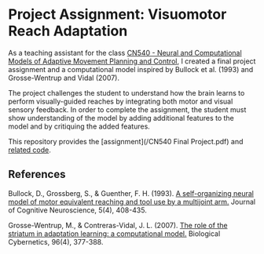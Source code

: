 # Project Assignment: Visuomotor Reach Adaptation

As a teaching assistant for the class [CN540 - Neural and Computational Models of Adaptive Movement Planning and Control](http://cns-web.bu.edu/courses/courses.html#540), I created a final project assignment and a computational model inspired by Bullock et al. (1993) and Grosse-Wentrup and Vidal (2007).

The project challenges the student to understand how the brain learns to perform visually-guided reaches by integrating both motor and visual sensory feedback. In order to complete the assignment, the student must show understanding of the model by adding additional features to the model and by critiquing the added features.

This repository provides the [assignment](/CN540 Final Project.pdf) and [related code](src/cn540_striatum_model.m).

## References
Bullock, D., Grossberg, S., & Guenther, F. H. (1993). [A self-organizing neural model of motor equivalent reaching and tool use by a multijoint arm.](http://www.cns.bu.edu/Profiles/Grossberg/BulGroGue1993JOCN.pdf) Journal of Cognitive Neuroscience, 5(4), 408-435.

Grosse-Wentrup, M., & Contreras-Vidal, J. L. (2007). [The role of the striatum in adaptation learning: a computational model.](http://www.is.tuebingen.mpg.de/fileadmin/user_upload/files/publications/GrosseWentrupVidal2007_BioCyb_[0].pdf) Biological Cybernetics, 96(4), 377-388.
